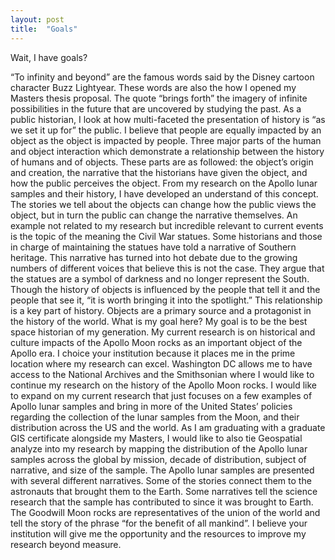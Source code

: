 ```yaml
---
layout: post
title:  "Goals"
---
```

Wait, I have goals?

“To infinity and beyond” are the famous words said by the Disney cartoon character Buzz Lightyear. These words are also the how I opened my Masters thesis proposal. The quote “brings forth” the imagery of infinite possibilities in the future that are uncovered by studying the past. As a public historian, I look at how multi-faceted the presentation of history is “as we set it up for” the public. I believe that people are equally impacted by an object as the object is impacted by people. Three major parts of the human and object interaction which demonstrate a relationship between the history of humans and of objects. These parts are as followed: the object’s origin and creation, the narrative that the historians have given the object, and how the public perceives the object. From my research on the Apollo lunar samples and their history, I have developed an understand of this concept. The stories we tell about the objects can change how the public views the object, but in turn the public can change the narrative themselves. An example not related to my research but incredible relevant to current events is the topic of the meaning the Civil War statues. Some historians and those in charge of maintaining the statues have told a narrative of Southern heritage. This narrative has turned into hot debate due to the growing numbers of different voices that believe this is not the case. They argue that the statues are a symbol of darkness and no longer represent the South. Though the history of objects is influenced by the people that tell it and the people that see it, “it is worth bringing it into the spotlight.” This relationship is a key part of history. Objects are a primary source and a protagonist in the history of the world. 
What is my goal here? My goal is to be the best space historian of my generation. My current research is on historical and culture impacts of the Apollo Moon rocks as an important object of the Apollo era. I choice your institution because it places me in the prime location where my research can excel. Washington DC allows me to have access to the National Archives and the Smithsonian where I would like to continue my research on the history of the Apollo Moon rocks. I would like to expand on my current research that just focuses on a few examples of Apollo lunar samples and bring in more of the United States’ policies regarding the collection of the lunar samples from the Moon, and their distribution across the US and the world. As I am graduating with a graduate GIS certificate alongside my Masters, I would like to also tie Geospatial analyze into my research by mapping the distribution of the Apollo lunar samples across the global by mission, decade of distribution, subject of narrative, and size of the sample. The Apollo lunar samples are presented with several different narratives. Some of the stories connect them to the astronauts that brought them to the Earth. Some narratives tell the science research that the sample has contributed to since it was brought to Earth. The Goodwill Moon rocks are representatives of the union of the world and tell the story of the phrase “for the benefit of all mankind”. I believe your institution will give me the opportunity and the resources to improve my research beyond measure. 
